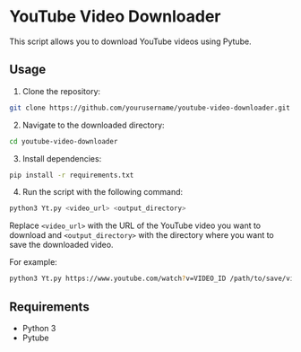 # YouTube Video Downloader

This script allows you to download YouTube videos using Pytube.

## Usage

1. Clone the repository:

```bash
git clone https://github.com/yourusername/youtube-video-downloader.git
```

2. Navigate to the downloaded directory:

```bash
cd youtube-video-downloader
```

3. Install dependencies:

```bash
pip install -r requirements.txt
```

4. Run the script with the following command:

```bash
python3 Yt.py <video_url> <output_directory>
```

Replace `<video_url>` with the URL of the YouTube video you want to download and `<output_directory>` with the directory where you want to save the downloaded video.

For example:

```bash
python3 Yt.py https://www.youtube.com/watch?v=VIDEO_ID /path/to/save/videos
```

## Requirements

- Python 3
- Pytube
```